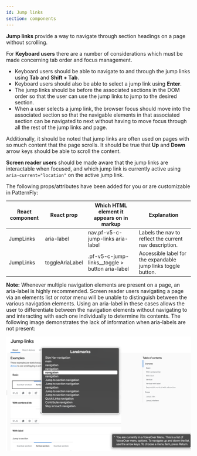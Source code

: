 ```yaml
---
id: Jump links
section: components
---
```


**Jump links** provide a way to navigate through section headings on a page without scrolling.

For **Keyboard users** there are a number of considerations which must be made concerning tab order and focus management.
- Keyboard users should be able to navigate to and through the jump links using **Tab** and **Shift + Tab**. 
- Keyboard users should also be able to select a jump link using **Enter**.
- The jump links should be before the associated sections in the DOM order so that the user can use the jump links to jump to the desired section. 
- When a user selects a jump link, the browser focus should move into the associated section so that the navigable elements in that associated section
can be navigated to next without having to move focus through all the rest of the jump links and page.

Additionally, it should be noted that jump links are often used on pages with so much content that the page scrolls. It should be true that
**Up** and **Down** arrow keys should be able to scroll the content.

**Screen reader users** should be made aware that the jump links are interactable when focused, and which jump link is currently active using 
`aria-current="location"` on the active jump link. 

The following props/attributes have been added for you or are customizable in PatternFly:

| React component | React prop      | Which HTML element it appears on in markup   | Explanation                                                   | 
|-----------------|-----------------|----------------------------------------------|---------------------------------------------------------------|
| JumpLinks       | aria-label      | nav.pf-v5-c-jump-links aria-label               | Labels the nav to reflect the current nav description.        |
| JumpLinks       | toggleAriaLabel | .pf-v5-c-jump-links__toggle > button aria-label | Accessible label for the expandable jump links toggle button. |

**Note:** Whenever multiple navigation elements are present on a page, an aria-label is highly recommended. Screen reader users
navigating a page via an elements list or rotor menu will be unable to distinguish between the various navigation elements. Using an aria-label
in these cases allows the user to differentiate between the navigation elements without navigating to and interacting with each one individually
to determine its contents. The following image demonstrates the lack of information when aria-labels are not present:

<img src="./rotor-menu.png" alt="An example of a rotor menu interface which demonstrates that each navigation element is 
indistinguishable from the others without aria-labels." />
